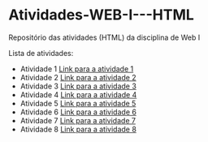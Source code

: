 # Atividades-WEB-I---HTML
Repositório das atividades (HTML) da disciplina de Web I


Lista de atividades:
- Atividade 1
 [Link para a atividade 1](Atividade1.html)
- Atividade 2
 [Link para a atividade 2](Atividade2.html)
- Atividade 3
 [Link para a atividade 3](Atividade3.html)
- Atividade 4
  [Link para a atividade 4](Atividade4.html)
- Atividade 5
  [Link para a atividade 5](Atividade5.html)
- Atividade 6
 [Link para a atividade 6](Atividade6.html)
- Atividade 7
  [Link para a atividade 7](Atividade7.html)
- Atividade 8
  [Link para a atividade 8](Atividade8.html)

